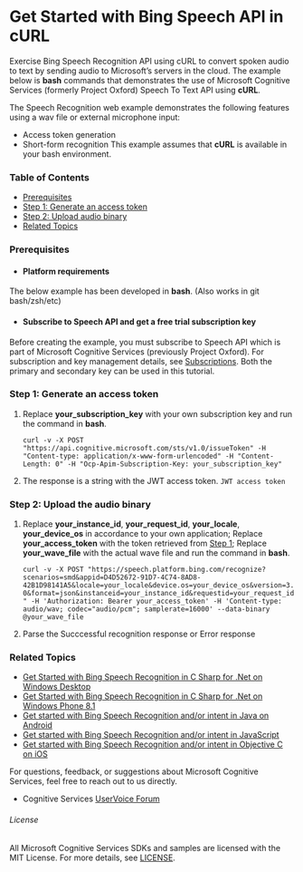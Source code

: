 <!--
NavPath: Bing Speech API/Speech Recognition/REST API
LinkLabel: Get started in cURL
Url: Speech-api/documentation/GetStarted/GetStarted-cURL
Weight: 80
-->

# Get Started with Bing Speech API in cURL

Exercise Bing Speech Recognition API using cURL to convert spoken audio to text by sending audio to Microsoft’s servers in the cloud. The example below is **bash** commands that demonstrates the use of Microsoft Cognitive Services (formerly Project Oxford) Speech To Text API using **cURL**.

The Speech Recognition web example demonstrates the following features using a wav file or external microphone input:
 * Access token generation
 * Short-form recognition
This example assumes that **cURL** is available in your bash environment.

### Table of Contents
*	[Prerequisites](#Prerequisites)
*	[Step 1: Generate an access token](#Step1)
*	[Step 2: Upload audio binary](#Step2)
*	[Related Topics](#Related)

### <a name="Prerequisites">Prerequisites</a>
* #### Platform requirements
The below example has been developed in **bash**. (Also works in git bash/zsh/etc)

* #### Subscribe to Speech API and get a free trial subscription key
Before creating the example, you must subscribe to Speech API which is part of Microsoft Cognitive Services (previously Project Oxford). For subscription and key management details, see [Subscriptions](https://www.microsoft.com/cognitive-services/en-us/sign-up). Both the primary and secondary key can be used in this tutorial.

### <a name="Step1">Step 1: Generate an access token</a>
1.	Replace **your_subscription_key** with your own subscription key and run the command in **bash**.

    `curl -v -X POST "https://api.cognitive.microsoft.com/sts/v1.0/issueToken" -H "Content-type: application/x-www-form-urlencoded" -H "Content-Length: 0" -H "Ocp-Apim-Subscription-Key: your_subscription_key"`

2.	The response is a string with the JWT access token.
    `JWT access token`


### <a name="Step2">Step 2: Upload the audio binary</a>
1.	Replace **your_instance_id**, **your_request_id**, **your_locale**, **your_device_os** in accordance to your own application; Replace **your_access_token** with the token retrieved from [Step 1](#Step1); Replace **your_wave_file** with the actual wave file and run the command in **bash**.

    `curl -v -X POST "https://speech.platform.bing.com/recognize?scenarios=smd&appid=D4D52672-91D7-4C74-8AD8-42B1D98141A5&locale=your_locale&device.os=your_device_os&version=3.0&format=json&instanceid=your_instance_id&requestid=your_request_id" -H 'Authorization: Bearer your_access_token' -H 'Content-type: audio/wav; codec="audio/pcm"; samplerate=16000' --data-binary @your_wave_file`

2. Parse the Succcessful recognition response or Error response

### <a name="Related">Related Topics</a>
* [Get Started with Bing Speech Recognition in C Sharp for .Net on Windows Desktop](GetStartedCSharpDesktop.md)
* [Get Started with Bing Speech Recognition in C Sharp for .Net on Windows Phone 8.1](GetStartedCSharpWinPhone.md)
* [Get started with Bing Speech Recognition and/or intent in Java on Android](GetStartedJavaAndroid.md)
* [Get started with Bing Speech Recognition and/or intent in JavaScript](GetStartedJS.md)
* [Get started with Bing Speech Recognition and/or intent in Objective C on iOS](Get-Started-ObjectiveC-iOS.md)


For questions, feedback, or suggestions about Microsoft Cognitive Services, feel free to reach out to us directly.

 * Cognitive Services [UserVoice Forum](https://cognitive.uservoice.com/)

###### License

All Microsoft Cognitive Services SDKs and samples are licensed with the MIT License. For more details, see [LICENSE](https://github.com/Microsoft/Cognitive-Speech-STT-JavaScript/blob/master/LICENSE.md).
